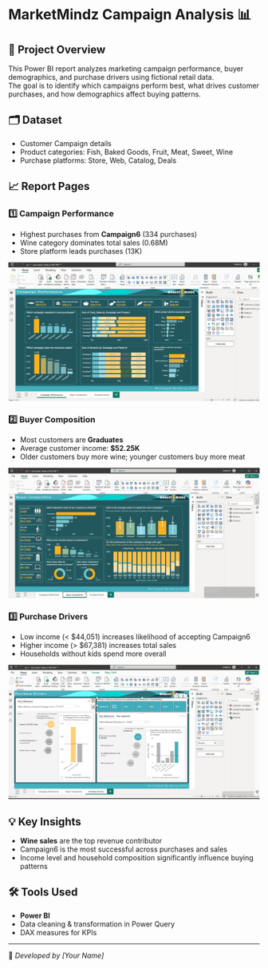 # MarketMindz Campaign Analysis 📊

## 📌 Project Overview
This Power BI report analyzes marketing campaign performance, buyer demographics, and purchase drivers using fictional retail data.  
The goal is to identify which campaigns perform best, what drives customer purchases, and how demographics affect buying patterns.

## 🗂 Dataset
- Customer Campaign details
- Product categories: Fish, Baked Goods, Fruit, Meat, Sweet, Wine
- Purchase platforms: Store, Web, Catalog, Deals

## 📈 Report Pages
### 1️⃣ Campaign Performance
- Highest purchases from **Campaign6** (334 purchases)
- Wine category dominates total sales (0.68M)
- Store platform leads purchases (13K)

![Campaign Performance](images/campaign_performance.png)

### 2️⃣ Buyer Composition
- Most customers are **Graduates**
- Average customer income: **$52.25K**
- Older customers buy more wine; younger customers buy more meat

![Buyer Composition](images/buyer_composition.png)

### 3️⃣ Purchase Drivers
- Low income (< $44,051) increases likelihood of accepting Campaign6
- Higher income (> $67,381) increases total sales
- Households without kids spend more overall

![Purchase Drivers](images/purchase_drivers.png)

## 💡 Key Insights
- **Wine sales** are the top revenue contributor
- Campaign6 is the most successful across purchases and sales
- Income level and household composition significantly influence buying patterns

## 🛠 Tools Used
- **Power BI**
- Data cleaning & transformation in Power Query
- DAX measures for KPIs

---

📌 *Developed by [Your Name]*
